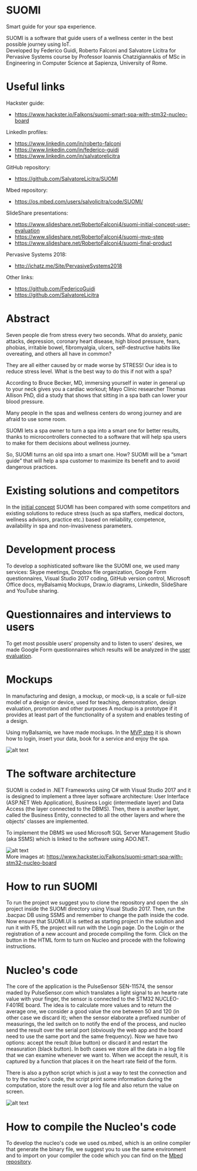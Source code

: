 # SUOMI
Smart guide for your spa experience.

SUOMI is a software that guide users of a wellness center in the best possible journey using IoT.  
Developed by Federico Guidi, Roberto Falconi and Salvatore Licitra for Pervasive Systems course by Professor Ioannis Chatzigiannakis of MSc in Engineering in Computer Science at Sapienza, University of Rome.  

# Useful links
Hackster guide:
- https://www.hackster.io/Falkons/suomi-smart-spa-with-stm32-nucleo-board

LinkedIn profiles:  
- https://www.linkedin.com/in/roberto-falconi  
- https://www.linkedin.com/in/federico-guidi  
- https://www.linkedin.com/in/salvatorelicitra  
   
GitHub repository:  
- https://github.com/SalvatoreLicitra/SUOMI  

Mbed repository:
- https://os.mbed.com/users/salvolicitra/code/SUOMI/
  
SlideShare presentations:  
- https://www.slideshare.net/RobertoFalconi4/suomi-initial-concept-user-evaluation  
- https://www.slideshare.net/RobertoFalconi4/suomi-mvp-step
- https://www.slideshare.net/RobertoFalconi4/suomi-final-product
  
Pervasive Systems 2018:  
- http://ichatz.me/Site/PervasiveSystems2018  
  
Other links:  
- https://github.com/FedericoGuidi  
- https://github.com/SalvatoreLicitra  

# Abstract
Seven people die from stress every two seconds. What do anxiety, panic attacks, depression, coronary heart disease, high blood pressure, fears, phobias, irritable bowel, fibromyalgia, ulcers, self-destructive habits like overeating, and others all have in common?

They are all either caused by or made worse by STRESS! Our idea is to reduce stress level. What is the best way to do this if not with a spa?

According to Bruce Becker, MD, immersing yourself in water in general up to your neck gives you a cardiac workout; Mayo Clinic researcher Thomas Allison PhD, did a study that shows that sitting in a spa bath can lower your blood pressure.

Many people in the spas and wellness centers do wrong journey and are afraid to use some room.

SUOMI lets a spa owner to turn a spa into a smart one for better results, thanks to microcontrollers connected to a software that will help spa users to make for them decisions about wellness journey.

So, SUOMI turns an old spa into a smart one. How? SUOMI will be a “smart guide” that will help a spa customer to maximize its benefit and to avoid dangerous practices.

# Existing solutions and competitors
In the [initial concept](https://www.slideshare.net/RobertoFalconi4/suomi-initial-concept-user-evaluation) SUOMI has been compared with some competitors and existing solutions to reduce stress (such as spa staffers, medical doctors, wellness advisors, practice etc.) based on reliability, competence, availability in spa and non-invasiveness parameters.

# Development process
To develop a sophisticated software like the SUOMI one, we used many services: Skype meetings, Dropbox file organization, Google Form questionnaires, Visual Studio 2017 coding, GitHub version control, Microsoft Office docs, myBalsamiq Mockups, Draw.io diagrams, LinkedIn, SlideShare and YouTube sharing.

# Questionnaires and interviews to users
To get most possible users’ propensity and to listen to users’ desires, we made Google Form questionnaires which results will be analyzed in the [user evaluation](https://www.slideshare.net/RobertoFalconi4/suomi-initial-concept-user-evaluation).

# Mockups
In manufacturing and design, a mockup, or mock-up, is a scale or full-size model of a design or device, used for teaching, demonstration, design evaluation, promotion and other purposes
A mockup is a prototype if it provides at least part of the functionality of a system and enables testing of a design.

Using myBalsamiq, we have made mockups. In the [MVP step](https://www.slideshare.net/RobertoFalconi4/suomi-mvp-step) it is shown how to login, insert your data, book for a service and enjoy the spa.  

![alt text](https://hackster.imgix.net/uploads/attachments/493788/mockups_NlFGuGzOe4.png?auto=compress%2Cformat&w=680&h=510&fit=max)


# The software architecture
SUOMI is coded in .NET Frameworks using C# with Visual Studio 2017 and it is designed to implement a three layer software architecture: User Interface (ASP.NET Web Application), Business Logic (intermediate layer) and Data Access (the layer connected to the DBMS). Then, there is another layer, called the Business Entity, connected to all the other layers and where the objects' classes are implemented.

To implement the DBMS we used Microsoft SQL Server Management Studio (aka SSMS) which is linked to the software using ADO.NET.  

![alt text](https://hackster.imgix.net/uploads/attachments/493791/user_data_VPNtbw6rWh.png?auto=compress%2Cformat&w=680&h=510&fit=max)  
More images at: https://www.hackster.io/Falkons/suomi-smart-spa-with-stm32-nucleo-board

# How to run SUOMI
To run the project we suggest you to clone the repository and open the .sln project inside the SUOMI directory using Visual Studio 2017.
Then, run the .bacpac DB using SSMS and remember to change the path inside the code.
Now ensure that SUOMI.UI is setted as starting project in the solution and run it with F5, the project will run with the Login page. Do the Login or the registration of a new account and procede compiling the form. Click on the button in the HTML form to turn on Nucleo and procede with the following instructions.

# Nucleo's code
The core of the application is the PulseSensor SEN-11574, the sensor maded by PulseSensor.com which translates a light signal to an hearte rate value with your finger, the sensor is connected to the STM32 NUCLEO-F401RE board. 
The idea is to calculate more values and to return the average one, we consider a good value the one between 50 and 120 (in other case we discard it); when the sensor elaborate a prefixed number of measurings, the led switch on to notify the end of the process, and nucleo send the result over the serial port (obviously the web app and the board need to use the same port and the same frequency). Now we have two options: accept the result (blue button) or discard it and restart the measuration (black button). In both cases we store all the data in a log file that we can examine whenever we want to.
When we accept the result, it is captured by a function that places it on the heart rate field of the form.

There is also a python script which is just a way to test the connection and to try the nucleo's code, the script print some information during the computation, store the result over a log file and also return the value on screen.  
  
![alt text](https://hackster.imgix.net/uploads/attachments/493792/circuit_m6MVKTzag4.png?auto=compress%2Cformat&w=680&h=510&fit=max)

# How to compile the Nucleo's code
To develop the nucleo's code we used os.mbed, which is an online compiler that generate the binary file, we suggest you to use the same environment and to import on your compiler the code which you can find on the [Mbed repository](https://os.mbed.com/users/salvolicitra/code/SUOMI/).


